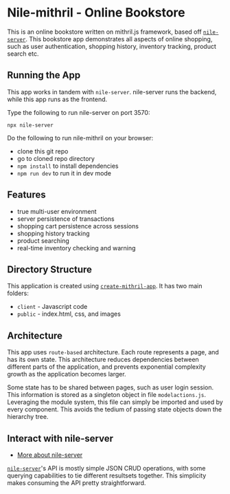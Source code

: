 # Nile-mithril - Online Bookstore

This is an online bookstore written on mithril.js framework, based off [`nile-server`](https://www.npmjs.com/package/nile-server). This bookstore app demonstrates all aspects of online shopping, such as user authentication, shopping history, inventory tracking, product search etc.

## Running the App

This app works in tandem with `nile-server`. nile-server runs the backend, while this app runs as the frontend.

Type the following to run nile-server on port 3570:
```
npx nile-server
```

Do the following to run nile-mithril on your browser:
* clone this git repo
* go to cloned repo directory
* `npm install` to install dependencies
* `npm run dev` to run it in dev mode

## Features

* true multi-user environment
* server persistence of transactions
* shopping cart persistence across sessions
* shopping history tracking
* product searching
* real-time inventory checking and warning

## Directory Structure

This application is created using [`create-mithril-app`](https://www.npmjs.com/package/create-mithril-app). It has two main folders:

* `client` - Javascript code
* `public` - index.html, css, and images

## Architecture

This app uses `route-based` architecture. Each route represents a page, and has its own state. This architecture reduces dependencies between different parts of the application, and prevents exponential complexity growth as the application becomes larger.

Some state has to be shared between pages, such as user login session. This information is stored as a singleton object in file `modelactions.js`. Leveraging the module system, this file can simply be imported and used by every component. This avoids the tedium of passing state objects down the hierarchy tree.

## Interact with nile-server

* [More about nile-server](https://www.npmjs.com/package/nile-server)

[`nile-server`](https://www.npmjs.com/package/nile-server)'s API is mostly simple JSON CRUD operations, with some querying capabilities to tie different resultsets together. This simplicity makes consuming the API pretty straightforward.
